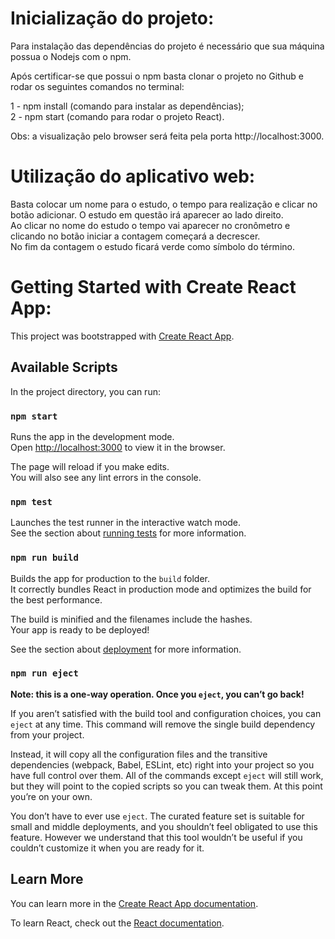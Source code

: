 # Inicialização do projeto:

Para instalação das dependências do projeto é necessário que sua máquina possua o Nodejs com o npm.

Após certificar-se que possui o npm basta clonar o projeto no Github e rodar os seguintes comandos no terminal:

1 - npm install (comando para instalar as dependências);\
2 - npm start (comando para rodar o projeto React).

Obs: a visualização pelo browser será feita pela porta http://localhost:3000.

# Utilização do aplicativo web:

Basta colocar um nome para o estudo, o tempo para realização e clicar no botão adicionar. O estudo em questão irá aparecer ao lado direito.\
Ao clicar no nome do estudo o tempo vai aparecer no cronômetro e clicando no botão iniciar a contagem começará a decrescer.\
No fim da contagem o estudo ficará verde como símbolo do término.

# Getting Started with Create React App:

This project was bootstrapped with [Create React App](https://github.com/facebook/create-react-app).

## Available Scripts

In the project directory, you can run:

### `npm start`

Runs the app in the development mode.\
Open [http://localhost:3000](http://localhost:3000) to view it in the browser.

The page will reload if you make edits.\
You will also see any lint errors in the console.

### `npm test`

Launches the test runner in the interactive watch mode.\
See the section about [running tests](https://facebook.github.io/create-react-app/docs/running-tests) for more information.

### `npm run build`

Builds the app for production to the `build` folder.\
It correctly bundles React in production mode and optimizes the build for the best performance.

The build is minified and the filenames include the hashes.\
Your app is ready to be deployed!

See the section about [deployment](https://facebook.github.io/create-react-app/docs/deployment) for more information.

### `npm run eject`

**Note: this is a one-way operation. Once you `eject`, you can’t go back!**

If you aren’t satisfied with the build tool and configuration choices, you can `eject` at any time. This command will remove the single build dependency from your project.

Instead, it will copy all the configuration files and the transitive dependencies (webpack, Babel, ESLint, etc) right into your project so you have full control over them. All of the commands except `eject` will still work, but they will point to the copied scripts so you can tweak them. At this point you’re on your own.

You don’t have to ever use `eject`. The curated feature set is suitable for small and middle deployments, and you shouldn’t feel obligated to use this feature. However we understand that this tool wouldn’t be useful if you couldn’t customize it when you are ready for it.

## Learn More

You can learn more in the [Create React App documentation](https://facebook.github.io/create-react-app/docs/getting-started).

To learn React, check out the [React documentation](https://reactjs.org/).
